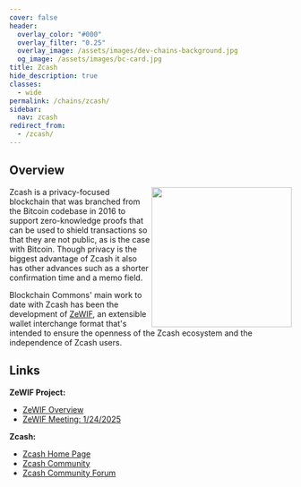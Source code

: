 ```yaml
---
cover: false
header:
  overlay_color: "#000"
  overlay_filter: "0.25"
  overlay_image: /assets/images/dev-chains-background.jpg
  og_image: /assets/images/bc-card.jpg
title: Zcash
hide_description: true
classes:
  - wide
permalink: /chains/zcash/
sidebar:
  nav: zcash
redirect_from:
  - /zcash/
---
```


## Overview

<img src="https://developer.blockchaincommons.com/images/zcash.png" style="float: right" width=250px>
Zcash is a privacy-focused blockchain that was branched from the Bitcoin codebase in 2016 to support zero-knowledge proofs that can be used to shield transactions so that they are not public, as is the case with Bitcoin. Though privacy is the biggest advantage of Zcash it also has other advances such as a shorter confirmation time and a memo field.

Blockchain Commons' main work to date with Zcash has been the development of [ZeWIF](/chains/zcash/zewif/), an extensible wallet interchange format that's intended to ensure the openness of the Zcash ecosystem and the independence of Zcash users.

## Links

**ZeWIF Project:**
* [ZeWIF Overview](/chains/zcash/zewif/)
* [ZeWIF Meeting: 1/24/2025](/chains/zcash/zewif/meeting1/)

**Zcash:**
* [Zcash Home Page](https://z.cash/)
* [Zcash Community](https://z.cash/community-hub/)
* [Zcash Community Forum](https://forum.zcashcommunity.com/)
